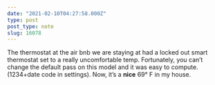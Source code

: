 ```yaml
---
date: "2021-02-10T04:27:58.000Z"
type: post 
post_type: note
slug: 16078
---
```

The thermostat at the air bnb we are staying at had a locked out smart thermostat set to a really uncomfortable temp. Fortunately, you can’t change the default pass on this model and it was easy to compute. (1234+date code in settings). Now, it’s a **nice** 69° F in my house. 
